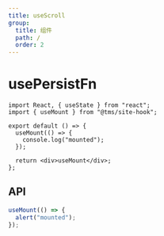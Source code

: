 ```yaml
---
title: useScroll
group:
  title: 组件
  path: /
  order: 2
---
```


# usePersistFn

```tsx
import React, { useState } from "react";
import { useMount } from "@tms/site-hook";

export default () => {
  useMount(() => {
    console.log("mounted");
  });

  return <div>useMount</div>;
};
```

## API

```typescript
useMount(() => {
  alert("mounted");
});
```
